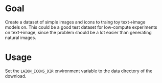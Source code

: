 # Goal

Create a dataset of simple images and icons to traing toy text->image models on. This could be a good test dataset for low-compute experiments on text->image, since the problem should be a lot easier than generating natural images.

# Usage

Set the `LAION_ICONS_DIR` environment variable to the data directory of the download.
